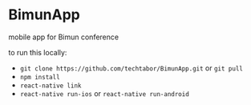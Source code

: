 # BimunApp
mobile app for Bimun conference

to run this locally:
* `git clone https://github.com/techtabor/BimunApp.git` or `git pull`
* `npm install`
* `react-native link`
* `react-native run-ios` or `react-native run-android`
